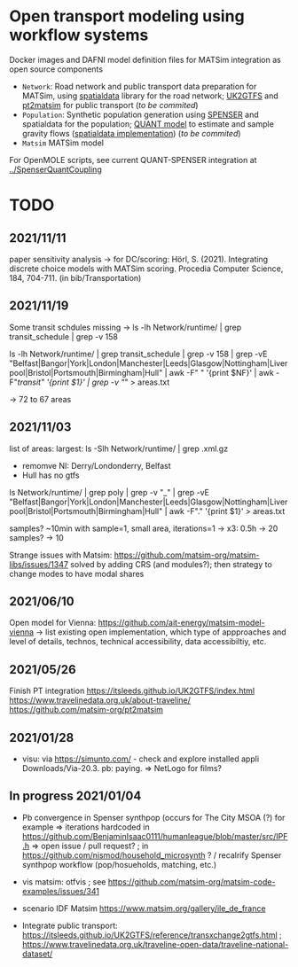 




# Open transport modeling using workflow systems

Docker images and DAFNI model definition files for MATSim integration as open source components

 - `Network`: Road network and public transport data preparation for MATSim, using [spatialdata](https://github.com/openmole/spatialdata) library for the road network; [UK2GTFS](https://github.com/itsleeds/uk2gtfs/) and [pt2matsim](https://github.com/matsim-org/pt2matsim) for public transport (*to be commited*)
 - `Population`: Synthetic population generation using [SPENSER](https://github.com/nismod/microsimulation) and spatialdata for the population; [QUANT model](https://journals.sagepub.com/doi/full/10.1177/0042098020982252) to estimate and sample gravity flows ([spatialdata implementation](https://github.com/openmole/spatialdata/tree/master/library/src/main/scala/org/openmole/spatialdata/application/quant)) (*to be commited*)
 - `Matsim` MATSim model

For OpenMOLE scripts, see current QUANT-SPENSER integration at [../SpenserQuantCoupling](https://github.com/JusteRaimbault/UrbanDynamics/tree/master/Models/SpenserQuantCoupling)


# TODO


## 2021/11/11

paper sensitivity analysis -> for DC/scoring: Hörl, S. (2021). Integrating discrete choice models with MATSim scoring. Procedia Computer Science, 184, 704-711. (in bib/Transportation)


## 2021/11/19

Some transit schdules missing -> ls -lh Network/runtime/ | grep transit_schedule | grep -v 158

ls -lh Network/runtime/ | grep transit_schedule | grep -v 158 | grep -vE "Belfast|Bangor|York|London|Manchester|Leeds|Glasgow|Nottingham|Liverpool|Bristol|Portsmouth|Birmingham|Hull" | awk -F" " '{print $NF}' | awk -F"_transit" '{print $1}' | grep -v "_" > areas.txt

-> 72 to 67 areas

## 2021/11/03

list of areas: 
largest: ls -Slh Network/runtime/ | grep .xml.gz 
+ remomve NI: Derry/Londonderry, Belfast
+ Hull has no gtfs

ls Network/runtime/ | grep poly | grep -v "_" | grep -vE "Belfast|Bangor|York|London|Manchester|Leeds|Glasgow|Nottingham|Liverpool|Bristol|Portsmouth|Birmingham|Hull" | awk -F"." '{print $1}' > areas.txt

samples? ~10min with sample=1, small area, iterations=1 -> x3: 0.5h -> 20 samples? -> 10

Strange issues with Matsim: https://github.com/matsim-org/matsim-libs/issues/1347
solved by adding CRS (and modules?); then strategy to change modes to have modal shares


## 2021/06/10

Open model for Vienna: https://github.com/ait-energy/matsim-model-vienna
 -> list existing open implementation, which type of appproaches and level of details, technos, technical accessibility, data accessibiltiy, etc. 

## 2021/05/26

Finish PT integration 
https://itsleeds.github.io/UK2GTFS/index.html https://www.travelinedata.org.uk/about-traveline/ https://github.com/matsim-org/pt2matsim

## 2021/01/28

 * visu: via https://simunto.com/ - check and explore installed appli Downloads/Via-20.3. pb: paying. => NetLogo for films?

## In progress 2021/01/04

 * Pb convergence in Spenser synthpop (occurs for The City MSOA (?) for example => iterations hardcoded in https://github.com/BenjaminIsaac0111/humanleague/blob/master/src/IPF.h
=> open issue / pull request? ; in https://github.com/nismod/household_microsynth ? / recalrify Spenser synthpop workflow (pop/hosueholds, matching, etc.)

 * vis matsim: otfvis ; see https://github.com/matsim-org/matsim-code-examples/issues/341

 * scenario IDF Matsim https://www.matsim.org/gallery/ile_de_france

 * Integrate public transport: https://itsleeds.github.io/UK2GTFS/reference/transxchange2gtfs.html ; https://www.travelinedata.org.uk/traveline-open-data/traveline-national-dataset/


